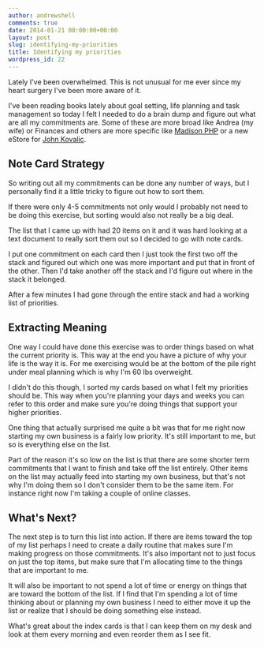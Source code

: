 ```yaml
---
author: andrewshell
comments: true
date: 2014-01-21 00:00:00+00:00
layout: post
slug: identifying-my-priorities
title: Identifying my priorities
wordpress_id: 22
---
```


Lately I've been overwhelmed.  This is not unusual for me ever since my heart surgery I've been more aware of it.

I've been reading books lately about goal setting, life planning and task management so today I felt I needed to do a brain dump and figure out what are all my commitments are.  Some of these are more broad like Andrea (my wife) or Finances and others are more specific like [Madison PHP](http://www.madisonphp.com/) or a new eStore for [John Kovalic](http://www.dorktower.com/).

## Note Card Strategy

So writing out all my commitments can be done any number of ways, but I personally find it a little tricky to figure out how to sort them.

If there were only 4-5 commitments not only would I probably not need to be doing this exercise, but sorting would also not really be a big deal.

The list that I came up with had 20 items on it and it was hard looking at a text document to really sort them out so I decided to go with note cards.

I put one commitment on each card then I just took the first two off the stack and figured out which one was more important and put that in front of the other.  Then I'd take another off the stack and I'd figure out where in the stack it belonged.

After a few minutes I had gone through the entire stack and had a working list of priorities.

## Extracting Meaning

One way I could have done this exercise was to order things based on what the current priority is.  This way at the end you have a picture of why your life is the way it is.  For me exercising would be at the bottom of the pile right under meal planning which is why I'm 60 lbs overweight.

I didn't do this though, I sorted my cards based on what I felt my priorities should be.  This way when you're planning your days and weeks you can refer to this order and make sure you're doing things that support your higher priorities.

One thing that actually surprised me quite a bit was that for me right now starting my own business is a fairly low priority.  It's still important to me, but so is everything else on the list.

Part of the reason it's so low on the list is that there are some shorter term commitments that I want to finish and take off the list entirely.  Other items on the list may actually feed into starting my own business, but that's not why I'm doing them so I don't consider them to be the same item.  For instance right now I'm taking a couple of online classes.

## What's Next?

The next step is to turn this list into action.  If there are items toward the top of my list perhaps I need to create a daily routine that makes sure I'm making progress on those commitments.  It's also important not to just focus on just the top items, but make sure that I'm allocating time to the things that are important to me.

It will also be important to not spend a lot of time or energy on things that are toward the bottom of the list.  If I find that I'm spending a lot of time thinking about or planning my own business I need to either move it up the list or realize that I should be doing something else instead.

What's great about the index cards is that I can keep them on my desk and look at them every morning and even reorder them as I see fit.
